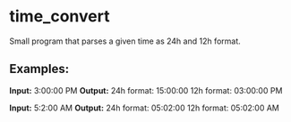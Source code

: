 # time_convert
Small program that parses a given time as 24h and 12h format.

## Examples:

**Input:** 3:00:00 PM
**Output:**
24h format: 15:00:00
12h format: 03:00:00 PM

**Input:** 5:2:00 AM
**Output:**
24h format: 05:02:00
12h format: 05:02:00 AM
